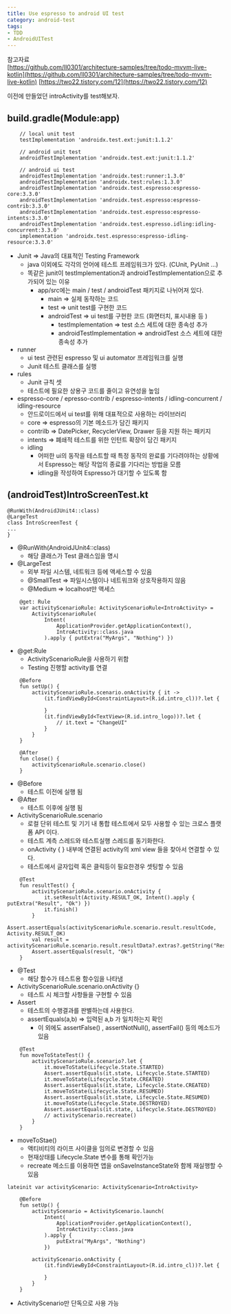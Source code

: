 ```yaml
---
title: Use espresso to android UI test
category: android-test
tags:
- TDD
- AndroidUITest
---
```


참고자료   
[https://github.com/ll0301/architecture-samples/tree/todo-mvvm-live-kotlin](https://github.com/ll0301/architecture-samples/tree/todo-mvvm-live-kotlin)
[https://two22.tistory.com/12](https://two22.tistory.com/12)

이전에 만들었던 introActivity를 test해보자. 
## build.gradle(Module:app)
```
    // local unit test
    testImplementation 'androidx.test.ext:junit:1.1.2'

    // android unit test
    androidTestImplementation 'androidx.test.ext:junit:1.1.2'

    // android ui test
    androidTestImplementation 'androidx.test:runner:1.3.0'
    androidTestImplementation 'androidx.test:rules:1.3.0'
    androidTestImplementation 'androidx.test.espresso:espresso-core:3.3.0'
    androidTestImplementation 'androidx.test.espresso:espresso-contrib:3.3.0'
    androidTestImplementation 'androidx.test.espresso:espresso-intents:3.3.0'
    androidTestImplementation 'androidx.test.espresso.idling:idling-concurrent:3.3.0'
    implementation 'androidx.test.espresso:espresso-idling-resource:3.3.0'
```
* Junit => Java의 대표적인 Testing Framework   
	* java 이외에도 각각의 언어에 테스트 프레임워크가 있다. (CUnit, PyUnit ...)   
	* 똑같은 junit이 testImplementation과 androidTestImplementation으로 추가되어 있는 이유   
		* app/src에는 main / test / androidTest 패키지로 나뉘어져 있다.   
			* main => 실제 동작하는 코드   
			*  test => unit test를 구현한 코드   
			*  androidTest => ui test를 구현한 코드 (화면터치, 표시내용 등 )    
				* testImplementation => test 소스 세트에 대한 종속성 추가   
				* androidTestImplementation => androidTest 소스 세트에 대한 종속성 추가   
* runner   
	* ui test 관련된 espresso 및 ui automator 프레임워크를 실행   
	* Junit 테스트 클래스를 실행   
* rules   
	*  Junit 규칙 셋   
	*  테스트에 필요한 상용구 코드를 줄이고 유연성을 높임   
* espresso-core   / epresso-contrib / espresso-intents  / idling-concurrent / idling-resource
	* 안드로이드에서 ui test를 위해 대표적으로 사용하는 라이브러리   
	* core => espresso의 기본 메소드가 담긴 패키지   
	* contrilb => DatePicker, RecyclerView, Drawer 등을 지원 하는 패키지   
	* intents => 폐쇄적 테스트를 위한 인턴트 확장이 담긴 패키지   
	* idling 
		* 어떠한 ui의 동작을 테스트할 때 특정 동작의 완료를 기다려야하는 상황에서 Espresso는 해당 작업의 종료를 기다리는 방법을 모름   
		* idling을 작성하여 Espresso가 대기할 수 있도록 함    

## (androidTest)IntroScreenTest.kt
```
@RunWith(AndroidJUnit4::class)
@LargeTest
class IntroScreenTest {
...
}
```
* @RunWith(AndroidJUnit4::class)   
	* 해당 클래스가 Test 클래스임을 명시   
* @LargeTest   
	* 외부 파일 시스템, 네트워크 등에 액세스할 수 있음   
	* @SmallTest => 파일시스템이나 네트워크와 상호작용하지 않음   
	* @Medium => localhost만 액세스   



```
    @get: Rule
    var activityScenarioRule: ActivityScenarioRule<IntroActivity> =
        ActivityScenarioRule(
            Intent(
                ApplicationProvider.getApplicationContext(),
                IntroActivity::class.java
            ).apply { putExtra("MyArgs", "Nothing") })
```
* @get:Rule   
	* ActivityScenarioRule을 사용하기 위함   
	* Testing  진행할 activity를 연결    

```
    @Before
    fun setUp() {
        activityScenarioRule.scenario.onActivity { it ->
            (it.findViewById<ConstraintLayout>(R.id.intro_cl))?.let {
            
            }
            (it.findViewById<TextView>(R.id.intro_logo))?.let {
                // it.text = "ChangeUI"
            }
        }
    }
    
    @After
    fun close() {
        activityScenarioRule.scenario.close()
    }
```
* @Before   
	* 테스트 이전에 실행 됨   
*  @After   
	*  테스트 이후에 실행 됨   
*  ActivityScenarioRule.scenario   
	* 로컬 단위 테스트 및 기기 내 통합 테스트에서 모두 사용할 수 있는 크로스 플랫폼 API 이다.   
	* 테스트 계측 스레드와 테스트실행 스레드를 동기화한다.   
	* onActivity { } 내부에 연결된 activity의 xml view 들을 찾아서 연결할 수 있다.   
	* 테스트에서 글자입력 혹은 클릭등이 필요한경우 셋팅할 수 있음   



```
    @Test
    fun resultTest() {
        activityScenarioRule.scenario.onActivity {
            it.setResult(Activity.RESULT_OK, Intent().apply { putExtra("Result", "Ok") })
            it.finish()
        }
        Assert.assertEquals(activityScenarioRule.scenario.result.resultCode, Activity.RESULT_OK)
        val result = activityScenarioRule.scenario.result.resultData?.extras?.getString("Result")
        Assert.assertEquals(result, "Ok")
    }
```
* @Test   
	* 해당 함수가 테스트용 함수임을 나타냄   
* ActivityScenarioRule.scenario.onActivity {} 
	* 테스트 시 체크할 사항들을 구현할 수 있음     
* Assert   
	* 테스트의 수행결과를 판별하는데 사용한다.   
	* assertEquals(a,b) => 입력된 a,b 가 일치하는지 확인   
		* 이 외에도 assertFalse() , assertNotNull(), assertFail() 등의 메소드가 있음   


```
    @Test
    fun moveToStateTest() {
        activityScenarioRule.scenario?.let {
            it.moveToState(Lifecycle.State.STARTED)
            Assert.assertEquals(it.state, Lifecycle.State.STARTED)
            it.moveToState(Lifecycle.State.CREATED)
            Assert.assertEquals(it.state, Lifecycle.State.CREATED)
            it.moveToState(Lifecycle.State.RESUMED)
            Assert.assertEquals(it.state, Lifecycle.State.RESUMED)
            it.moveToState(Lifecycle.State.DESTROYED)
            Assert.assertEquals(it.state, Lifecycle.State.DESTROYED)
            // activityScenario.recreate()
        }
    }
```
* moveToStae()    
	* 액티비티의 라이프 사이클을 임의로 변경할 수 있음      
	* 현재상태를 Lifecycle.State 변수를 통해 확인가능  
	*  recreate 메소드를 이용하면 앱을 onSaveInstanceState와 함께 재실행할 수 있음   

```
lateinit var activityScenario: ActivityScenario<IntroActivity>
    
    @Before
    fun setUp() {
        activityScenario = ActivityScenario.launch(
            Intent(
                ApplicationProvider.getApplicationContext(),
                IntroActivity::class.java
            ).apply {
                putExtra("MyArgs", "Nothing")
            })
        
        activityScenario.onActivity {
            (it.findViewById<ConstraintLayout>(R.id.intro_cl))?.let {
            
            }
        }
    }
```
* ActivityScenario만 단독으로 사용 가능
